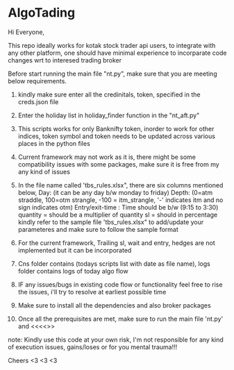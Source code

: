 # AlgoTading
Hi Everyone,

This repo ideally works for kotak stock trader api users, to integrate with any other platform, one should have
minimal experience to incorparate code changes  wrt to interesed trading broker 

Before start running the main file "nt.py", make sure that you are meeting below requirements.

1. kindly make sure enter all the credinitals, token, specified in the creds.json file

2. Enter the holiday list in holiday_finder function in the "nt_aft.py" 

3. This scripts works for only Banknifty token, inorder to work for other indices, token symbol and token
needs to be updated across various places in the python files

4. Current framework may not work as it is, there might be some compatibility issues with some packages, make
sure it is free from my any kind of issues

5. In the file name called 'tbs_rules.xlsx", there are six columns mentioned below,
Day: (it can be any day b/w monday to friday)
Depth: (0=atm straddle, 100=otm strangle, -100 = itm_strangle, '-' indicates itm and no sign indicates otm)
Entry/exit-time : Time should be b/w (9:15 to 3:30)
quantity = should be a multiplier of quantity
sl = should in percentage
kindly refer to the sample file 'tbs_rules.xlsx" to add/update your parameteres and make sure to follow the sample format

6. For the current framework, Trailing sl, wait and entry, hedges are not implemented but it can be incorporated

7. Cns folder contains (todays scripts list with date as file name), logs folder contains logs of today algo flow

8. IF any issues/bugs in existing code flow or functionality feel free to rise the issues, i'll try to resolve at earliest possible time

9. Make sure to install all the dependencies and also broker packages

10. Once all the prerequisites are met, make sure to run the main file 'nt.py' and <<<<<Boom>>>


note: Kindly use this code at your own risk, I'm not responsible for any kind of execution issues, gains/loses or for you mental trauma!!!

Cheers <3 <3 <3
